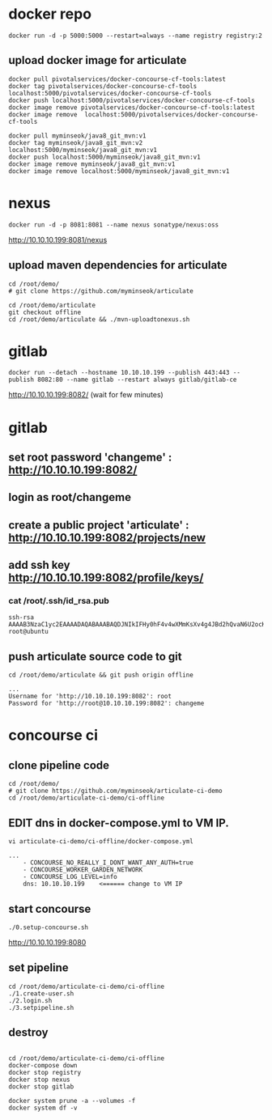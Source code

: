 

# docker repo
```
docker run -d -p 5000:5000 --restart=always --name registry registry:2
```

## upload docker image for articulate
```
docker pull pivotalservices/docker-concourse-cf-tools:latest
docker tag pivotalservices/docker-concourse-cf-tools localhost:5000/pivotalservices/docker-concourse-cf-tools
docker push localhost:5000/pivotalservices/docker-concourse-cf-tools
docker image remove pivotalservices/docker-concourse-cf-tools:latest
docker image remove  localhost:5000/pivotalservices/docker-concourse-cf-tools

docker pull myminseok/java8_git_mvn:v1
docker tag myminseok/java8_git_mvn:v2 localhost:5000/myminseok/java8_git_mvn:v1
docker push localhost:5000/myminseok/java8_git_mvn:v1
docker image remove myminseok/java8_git_mvn:v1
docker image remove localhost:5000/myminseok/java8_git_mvn:v1
```


# nexus
```
docker run -d -p 8081:8081 --name nexus sonatype/nexus:oss
```
http://10.10.10.199:8081/nexus

## upload maven dependencies  for articulate
```
cd /root/demo/
# git clone https://github.com/myminseok/articulate

cd /root/demo/articulate
git checkout offline
cd /root/demo/articulate && ./mvn-uploadtonexus.sh
```

# gitlab
```
docker run --detach --hostname 10.10.10.199 --publish 443:443 --publish 8082:80 --name gitlab --restart always gitlab/gitlab-ce
```

http://10.10.10.199:8082/ (wait for few minutes)

# gitlab 
## set root password 'changeme' : http://10.10.10.199:8082/
## login as root/changeme
## create a public project 'articulate' : http://10.10.10.199:8082/projects/new
## add ssh key  http://10.10.10.199:8082/profile/keys/
### cat /root/.ssh/id_rsa.pub 
```
ssh-rsa AAAAB3NzaC1yc2EAAAADAQABAAABAQDJNIkIFHy0hF4v4wXMmKsXv4g4JBd2hQvaN6U2ocKhxmi1BTElqVxFthwsd7Q5lgUxJx4K/BL6u9dXYkk0eEKYMlp9/Oz2UeAUb6D9hqhbATm52YzMxThYtlxXvWnvis9c3Cx+dy9pYSABGCdnkPaB9emJLaYNY7m60HTKzzCzEYE2Y1lpwMI8tWUzmyRsnWRpjXYY4KD8g++52e+cgRje43riol/4O59KOh94r3DnJL6Ja9o03Ljns9fu9DC69su/1k+A7dNQGU9wwuXxf8ycQgYNVl5iAZNVHHh2hDGtf+aTp5WbySVHfkzwWbr68gPx0xir5O7dv4wVJkgR6X9B root@ubuntu
```
## push articulate source code to git
```
cd /root/demo/articulate && git push origin offline    

...
Username for 'http://10.10.10.199:8082': root
Password for 'http://root@10.10.10.199:8082': changeme

```


# concourse ci
## clone pipeline code
```
cd /root/demo/
# git clone https://github.com/myminseok/articulate-ci-demo
cd /root/demo/articulate-ci-demo/ci-offline
```
## EDIT dns in docker-compose.yml to VM IP.
```
vi articulate-ci-demo/ci-offline/docker-compose.yml

...
    - CONCOURSE_NO_REALLY_I_DONT_WANT_ANY_AUTH=true
    - CONCOURSE_WORKER_GARDEN_NETWORK
    - CONCOURSE_LOG_LEVEL=info
    dns: 10.10.10.199    <====== change to VM IP
```
## start concourse
```
./0.setup-concourse.sh
```

http://10.10.10.199:8080

## set pipeline
```
cd /root/demo/articulate-ci-demo/ci-offline
./1.create-user.sh
./2.login.sh
./3.setpipeline.sh
```

## destroy
```

cd /root/demo/articulate-ci-demo/ci-offline
docker-compose down
docker stop registry
docker stop nexus
docker stop gitlab

docker system prune -a --volumes -f
docker system df -v
```






